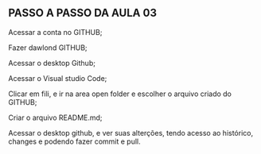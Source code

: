 ## PASSO A PASSO DA AULA 03 #

Acessar a conta no GITHUB;

Fazer dawlond GITHUB;

Acessar o desktop Github;

Acessar o Visual studio Code;

Clicar em fili, e ir na area open folder e escolher o arquivo criado do GITHUB;

Criar o arquivo README.md;

Acessar o desktop github, e ver suas alterções, tendo acesso ao histórico, changes e podendo fazer commit e pull.